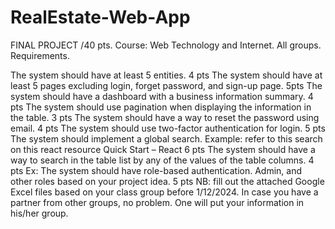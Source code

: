 # RealEstate-Web-App

FINAL PROJECT       /40 pts.
Course: Web Technology and Internet.
All groups.
Requirements.

The system should have at least 5 entities. 4 pts
The system should have at least 5 pages excluding login, forget password, and sign-up page. 5pts
The system should have a dashboard with a business information summary. 4 pts
The system should use pagination when displaying the information in the table. 3 pts
The system should have a way to reset the password using email. 4 pts
The system should use two-factor authentication for login. 5 pts
The system should implement a global search. Example: refer to this search on this react resource Quick Start – React  6 pts
The system should have a way to search in the table list by any of the values of the table columns. 4 pts Ex: 
The system should have role-based authentication. Admin, and other roles based on your project idea. 5 pts
NB: fill out the attached Google Excel files based on your class group before 1/12/2024. In case you have a partner from other groups, no problem. One will put your information in his/her group.    
